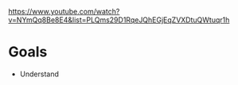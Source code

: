 https://www.youtube.com/watch?v=NYmQq8Be8E4&list=PLQms29D1RqeJQhEGjEqZVXDtuQWtuqr1h

# Goals
- Understand 